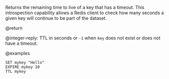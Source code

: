 Returns the remaining time to live of a key that has a timeout.
This introspection capability allows a Redis client to check how many seconds a
given key will continue to be part of the dataset.

@return

@integer-reply: TTL in seconds or `-1` when `key` does not exist or does not
have a timeout.

@examples

```cli
SET mykey "Hello"
EXPIRE mykey 10
TTL mykey
```
